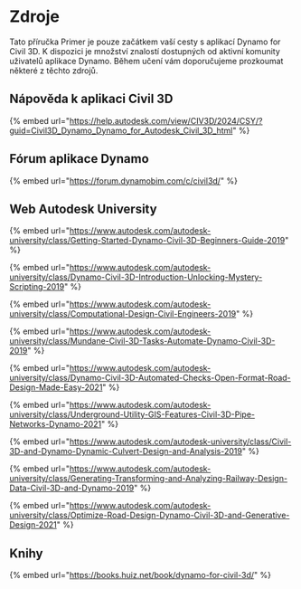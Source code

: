 # Zdroje

Tato příručka Primer je pouze začátkem vaší cesty s aplikací Dynamo for Civil 3D. K dispozici je množství znalostí dostupných od aktivní komunity uživatelů aplikace Dynamo. Během učení vám doporučujeme prozkoumat některé z těchto zdrojů.

## Nápověda k aplikaci Civil 3D

{% embed url="https://help.autodesk.com/view/CIV3D/2024/CSY/?guid=Civil3D_Dynamo_Dynamo_for_Autodesk_Civil_3D_html" %}

## Fórum aplikace Dynamo

{% embed url="https://forum.dynamobim.com/c/civil3d/" %}

## Web Autodesk University

{% embed url="https://www.autodesk.com/autodesk-university/class/Getting-Started-Dynamo-Civil-3D-Beginners-Guide-2019" %}

{% embed url="https://www.autodesk.com/autodesk-university/class/Dynamo-Civil-3D-Introduction-Unlocking-Mystery-Scripting-2019" %}

{% embed url="https://www.autodesk.com/autodesk-university/class/Computational-Design-Civil-Engineers-2019" %}

{% embed url="https://www.autodesk.com/autodesk-university/class/Mundane-Civil-3D-Tasks-Automate-Dynamo-Civil-3D-2019" %}

{% embed url="https://www.autodesk.com/autodesk-university/class/Dynamo-Civil-3D-Automated-Checks-Open-Format-Road-Design-Made-Easy-2021" %}

{% embed url="https://www.autodesk.com/autodesk-university/class/Underground-Utility-GIS-Features-Civil-3D-Pipe-Networks-Dynamo-2021" %}

{% embed url="https://www.autodesk.com/autodesk-university/class/Civil-3D-and-Dynamo-Dynamic-Culvert-Design-and-Analysis-2019" %}

{% embed url="https://www.autodesk.com/autodesk-university/class/Generating-Transforming-and-Analyzing-Railway-Design-Data-Civil-3D-and-Dynamo-2019" %}

{% embed url="https://www.autodesk.com/autodesk-university/class/Optimize-Road-Design-Dynamo-Civil-3D-and-Generative-Design-2021" %}

## Knihy

{% embed url="https://books.huiz.net/book/dynamo-for-civil-3d/" %}
